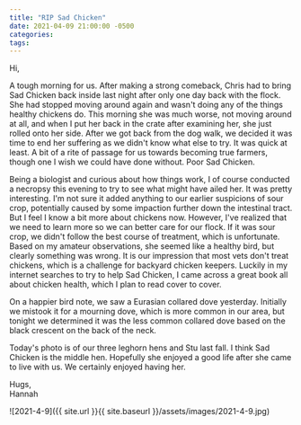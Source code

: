 ```yaml
---
title: "RIP Sad Chicken"
date: 2021-04-09 21:00:00 -0500
categories:
tags:
---
```


Hi,

A tough morning for us. After making a strong comeback, Chris had to bring Sad Chicken back inside last night after only one day back with the flock. She had stopped moving around again and wasn't doing any of the things healthy chickens do. This morning she was much worse, not moving around at all, and when I put her back in the crate after examining her, she just rolled onto her side. After we got back from the dog walk, we decided it was time to end her suffering as we didn't know what else to try. It was quick at least. A bit of a rite of passage for us towards becoming true farmers, though one I wish we could have done without. Poor Sad Chicken.

Being a biologist and curious about how things work, I of course conducted a necropsy this evening to try to see what might have ailed her. It was pretty interesting. I'm not sure it added anything to our earlier suspicions of sour crop, potentially caused by some impaction further down the intestinal tract. But I feel I know a bit more about chickens now. However, I've realized that we need to learn more so we can better care for our flock. If it was sour crop, we didn't follow the best course of treatment, which is unfortunate. Based on my amateur observations, she seemed like a healthy bird, but clearly something was wrong. It is our impression that most vets don't treat chickens, which is a challenge for backyard chicken keepers. Luckily in my internet searches to try to help Sad Chicken, I came across a great book all about chicken health, which I plan to read cover to cover.

On a happier bird note, we saw a Eurasian collared dove yesterday. Initially we mistook it for a mourning dove, which is more common in our area, but tonight we determined it was the less common collared dove based on the black crescent on the back of the neck.

Today's photo is of our three leghorn hens and Stu last fall. I think Sad Chicken is the middle hen. Hopefully she enjoyed a good life after she came to live with us. We certainly enjoyed having her.

Hugs,<br />
Hannah

![2021-4-9]({{ site.url }}{{ site.baseurl }}/assets/images/2021-4-9.jpg)